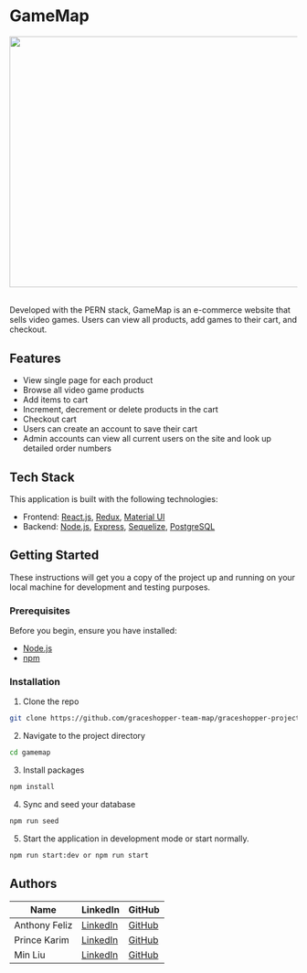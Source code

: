 # GameMap

<img src="./public/gameMap.gif" width="955" height="439.5" />
<br>
<br>

Developed with the PERN stack, GameMap is an e-commerce website that sells video games. Users can view all products, add games to their cart, and checkout.

## Features

- View single page for each product
- Browse all video game products
- Add items to cart
- Increment, decrement or delete products in the cart
- Checkout cart
- Users can create an account to save their cart
- Admin accounts can view all current users on the site and look up detailed order numbers

## Tech Stack

This application is built with the following technologies:

- Frontend: [React.js](https://reactjs.org/), [Redux](https://redux.js.org/), [Material UI](https://material-ui.com/)
- Backend: [Node.js](https://nodejs.org/), [Express](https://expressjs.com/), [Sequelize](https://sequelize.org/), [PostgreSQL](https://www.postgresql.org/)

## Getting Started

These instructions will get you a copy of the project up and running on your local machine for development and testing purposes.

### Prerequisites

Before you begin, ensure you have installed:

- [Node.js](https://nodejs.org/)
- [npm](https://www.npmjs.com/)

### Installation

1. Clone the repo

```bash
git clone https://github.com/graceshopper-team-map/graceshopper-project.git
```

2. Navigate to the project directory

```bash
cd gamemap
```

3. Install packages

```bash
npm install
```

4. Sync and seed your database

```bash
npm run seed
```

5. Start the application in development mode or start normally.

```bash
npm run start:dev or npm run start
```

## Authors

| Name          | LinkedIn                                              | GitHub                                    |
| ------------- | ----------------------------------------------------- | ----------------------------------------- |
| Anthony Feliz | [LinkedIn](http://www.linkedin.com/in/anthonyfeliz)   | [GitHub](https://github.com/arfgit)       |
| Prince Karim  | [LinkedIn](https://www.linkedin.com/in/prince-karim/) | [GitHub](https://github.com/princegkarim) |
| Min Liu       | [LinkedIn](http://www.linkedin.com/in/minliu64)       | [GitHub](http://github.com/MLiu64)        |
